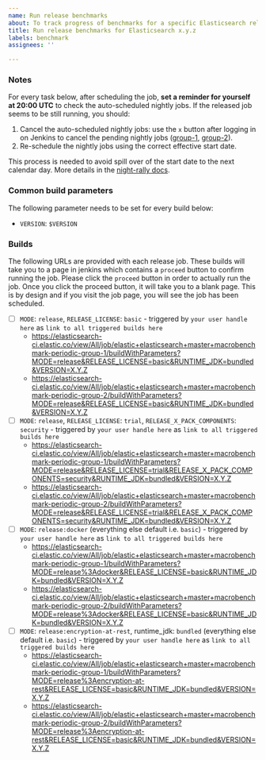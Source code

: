 ```yaml
---
name: Run release benchmarks
about: To track progress of benchmarks for a specific Elasticsearch release
title: Run release benchmarks for Elasticsearch x.y.z
labels: benchmark
assignees: ''

---
```


### Notes

For every task below, after scheduling the job, **set a reminder for yourself at 20:00 UTC** to check the auto-scheduled nightly jobs. If the released job seems to be still running, you should:

1. Cancel the auto-scheduled nightly jobs: use the `x` button after logging in on Jenkins to cancel the pending nightly jobs ([group-1](https://elasticsearch-ci.elastic.co/view/All/job/elastic+elasticsearch+master+macrobenchmark-periodic-group-1/), [group-2](https://elasticsearch-ci.elastic.co/view/All/job/elastic+elasticsearch+master+macrobenchmark-periodic-group-2/)).
2. Re-schedule the nightly jobs using the correct effective start date.

This process is needed to avoid spill over of the start date to the next calendar day. More details in the [night-rally docs](https://github.com/elastic/night-rally/blob/master/42.md#what-time-do-the-nightly-benchmarks-start-what-elasticsearch-commit-do-they-choose).

### Common build parameters

The following parameter needs to be set for every build below:

* `VERSION`: `$VERSION`

### Builds

The following URLs are provided with each release job. These builds will take you to a page in jenkins which contains a `proceed` button to confirm running the job. Please click the `proceed` button in order to actually run the job. Once you click the proceed button, it will take you to a blank page. This is by design and if you visit the job page, you will see the job has been scheduled.

- [ ] `MODE`: `release`, `RELEASE_LICENSE`: `basic` - triggered by `your user handle here`  as `link to all triggered builds here`
     - https://elasticsearch-ci.elastic.co/view/All/job/elastic+elasticsearch+master+macrobenchmark-periodic-group-1/buildWithParameters?MODE=release&RELEASE_LICENSE=basic&RUNTIME_JDK=bundled&VERSION=X.Y.Z
     - https://elasticsearch-ci.elastic.co/view/All/job/elastic+elasticsearch+master+macrobenchmark-periodic-group-2/buildWithParameters?MODE=release&RELEASE_LICENSE=basic&RUNTIME_JDK=bundled&VERSION=X.Y.Z
- [ ] `MODE`: `release`, `RELEASE_LICENSE`: `trial`, `RELEASE_X_PACK_COMPONENTS`: `security` - triggered by `your user handle here`  as `link to all triggered builds here`
     - https://elasticsearch-ci.elastic.co/view/All/job/elastic+elasticsearch+master+macrobenchmark-periodic-group-1/buildWithParameters?MODE=release&RELEASE_LICENSE=trial&RELEASE_X_PACK_COMPONENTS=security&RUNTIME_JDK=bundled&VERSION=X.Y.Z
     - https://elasticsearch-ci.elastic.co/view/All/job/elastic+elasticsearch+master+macrobenchmark-periodic-group-2/buildWithParameters?MODE=release&RELEASE_LICENSE=trial&RELEASE_X_PACK_COMPONENTS=security&RUNTIME_JDK=bundled&VERSION=X.Y.Z
- [ ] `MODE`: `release:docker` (everything else default i.e. `basic`) - triggered by `your user handle here`  as `link to all triggered builds here`
     - https://elasticsearch-ci.elastic.co/view/All/job/elastic+elasticsearch+master+macrobenchmark-periodic-group-1/buildWithParameters?MODE=release%3Adocker&RELEASE_LICENSE=basic&RUNTIME_JDK=bundled&VERSION=X.Y.Z
     - https://elasticsearch-ci.elastic.co/view/All/job/elastic+elasticsearch+master+macrobenchmark-periodic-group-2/buildWithParameters?MODE=release%3Adocker&RELEASE_LICENSE=basic&RUNTIME_JDK=bundled&VERSION=X.Y.Z
- [ ] `MODE`: `release:encryption-at-rest`, runtime_jdk: `bundled` (everything else default i.e. `basic`) - triggered by `your user handle here`  as `link to all triggered builds here`
     - https://elasticsearch-ci.elastic.co/view/All/job/elastic+elasticsearch+master+macrobenchmark-periodic-group-1/buildWithParameters?MODE=release%3Aencryption-at-rest&RELEASE_LICENSE=basic&RUNTIME_JDK=bundled&VERSION=X.Y.Z
     - https://elasticsearch-ci.elastic.co/view/All/job/elastic+elasticsearch+master+macrobenchmark-periodic-group-2/buildWithParameters?MODE=release%3Aencryption-at-rest&RELEASE_LICENSE=basic&RUNTIME_JDK=bundled&VERSION=X.Y.Z
